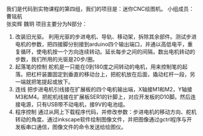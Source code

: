 我们是代码到实物课程的第四组，我们的项目是：迷你CNC绘图机。
小组成员：
曹铭航  
张奕辉
魏玥
项目主要分为N部分：
1.	改装旧光驱。
利用光驱的步进电机、导轨、移动架，拆除其余部件。测试步进电机的参数，把四接脚分别接到arduino四个输出端口，并通以高低电平，重复循环，使电机按一个方向连续转动。延长每步之间的间隔，数出电机转动的步数，我们所用的光驱是20步/圈。
2.	起落笔的控制
舵机是一只能在0到180度之间转动的电机，用来控制笔的起落。把杠杆装置固定到垂直的移动台上，把舵机放在后面，撬动杠杆一段，另一端就把笔提起或放下。
3.	连线
把步进电机引线接在扩展板的四个电机输出端，X轴接M1和M2，Y轴接M3和M4。把舵机线接在扩展板SER1的针脚上，对应开发板的D10脚。然后连接电源，只有USB带不动电机，接9V的电池组。
4.	程序控制
通过从网上下载程序代码，并修改参数：步进电机的移动方向、舵机转动的角度。通过inkscape软件绘制图像文件，并把图像通过gctrl程序与开发板串口通信，图像文件的命令发送给绘图仪。
